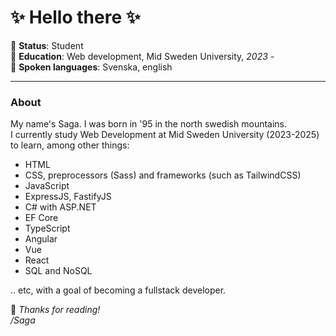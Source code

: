 # :sparkles: Hello there :sparkles: 
:woman: **Status**: Student   
:book: **Education**: Web development, Mid Sweden University, _2023 -_  
:speech_balloon: **Spoken languages**: Svenska, english 
___
### **About**  
My name's Saga. I was born in '95 in the north swedish mountains.  
I currently study Web Development at Mid Sweden University (2023-2025) to learn, among other things: 
* HTML
* CSS, preprocessors (Sass) and frameworks (such as TailwindCSS)
* JavaScript
* ExpressJS, FastifyJS
* C# with ASP.NET
* EF Core
* TypeScript
* Angular
* Vue
* React
* SQL and NoSQL

.. etc, with a goal of becoming a fullstack developer.

:hibiscus: _Thanks for reading!  
/Saga_
